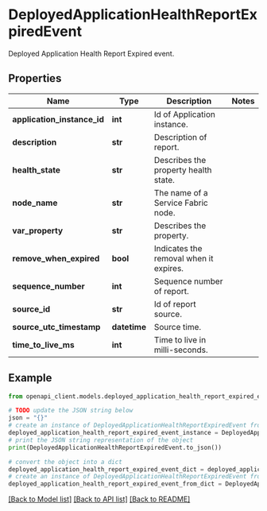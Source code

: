 # DeployedApplicationHealthReportExpiredEvent

Deployed Application Health Report Expired event.

## Properties

Name | Type | Description | Notes
------------ | ------------- | ------------- | -------------
**application_instance_id** | **int** | Id of Application instance. | 
**description** | **str** | Description of report. | 
**health_state** | **str** | Describes the property health state. | 
**node_name** | **str** | The name of a Service Fabric node. | 
**var_property** | **str** | Describes the property. | 
**remove_when_expired** | **bool** | Indicates the removal when it expires. | 
**sequence_number** | **int** | Sequence number of report. | 
**source_id** | **str** | Id of report source. | 
**source_utc_timestamp** | **datetime** | Source time. | 
**time_to_live_ms** | **int** | Time to live in milli-seconds. | 

## Example

```python
from openapi_client.models.deployed_application_health_report_expired_event import DeployedApplicationHealthReportExpiredEvent

# TODO update the JSON string below
json = "{}"
# create an instance of DeployedApplicationHealthReportExpiredEvent from a JSON string
deployed_application_health_report_expired_event_instance = DeployedApplicationHealthReportExpiredEvent.from_json(json)
# print the JSON string representation of the object
print(DeployedApplicationHealthReportExpiredEvent.to_json())

# convert the object into a dict
deployed_application_health_report_expired_event_dict = deployed_application_health_report_expired_event_instance.to_dict()
# create an instance of DeployedApplicationHealthReportExpiredEvent from a dict
deployed_application_health_report_expired_event_from_dict = DeployedApplicationHealthReportExpiredEvent.from_dict(deployed_application_health_report_expired_event_dict)
```
[[Back to Model list]](../README.md#documentation-for-models) [[Back to API list]](../README.md#documentation-for-api-endpoints) [[Back to README]](../README.md)


